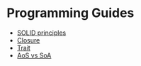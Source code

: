 # Programming Guides

* [SOLID principles](solid_principles.md)
* [Closure](closure.md)
* [Trait](trait.md)
* [AoS vs SoA](aos_soa.md)

